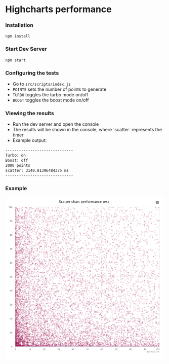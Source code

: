 # Highcharts performance

### Installation

```
npm install
```

### Start Dev Server

```
npm start
```

### Configuring the tests

- Go to `src/scripts/index.js`
- `POINTS` sets the number of points to generate
- `TURBO` toggles the turbo mode on/off
- `BOOST` toggles the boost mode on/off

### Viewing the results

- Run the dev server and open the console
- The results will be shown in the console, where ´scatter´ represents the timer
- Example output:

```
------------------------------
Turbo: on
Boost: off
2000 points
scatter: 3140.81396484375 ms
------------------------------
```

### Example
![Scatter chart](https://raw.githubusercontent.com/martinkrulltott/highcharts-performance-testing/main/images/example.png)
